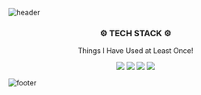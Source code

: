
![header](https://capsule-render.vercel.app/api?type=slice&&height=300&color=9ACB34&text=Jaehun%20Kim&fontSize=90)

<h3  align="center">⚙️ TECH STACK ⚙️</h3>                         

<p  align="center">Things I Have Used at Least Once! </p>
<p  align="center">
<img src="https://img.shields.io/badge/Python-3766AB?style=flat-square&logo=Python&logoColor=white"/></a>
<img src="https://img.shields.io/badge/C-A8B9CC?style=flat-square&logo=C&logoColor=white"/></a>
<img src="https://img.shields.io/badge/C++-00599C?style=flat-square&logo=C%2B&logoColor=white"/></a>
<img src="https://img.shields.io/badge/Go-00ADD8?style=flat-square&logo=Go&logoColor=white"/></a>


![footer](https://capsule-render.vercel.app/api?type=slice&color=9ACB34&section=footer)
